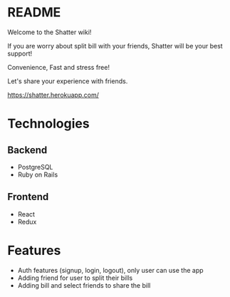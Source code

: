 # README
Welcome to the Shatter wiki!

If you are worry about split bill with your friends, Shatter will be your best support!

Convenience, Fast and stress free!

Let's share your experience with friends.

https://shatter.herokuapp.com/

# Technologies
## Backend
* PostgreSQL
* Ruby on Rails

## Frontend
* React
* Redux

# Features
* Auth features (signup, login, logout), only user can use the app
* Adding friend for user to split their bills
* Adding bill and select friends to share the bill
